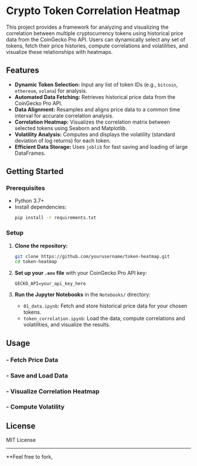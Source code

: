 # Crypto Token Correlation Heatmap

This project provides a framework for analyzing and visualizing the correlation between multiple cryptocurrency tokens using historical price data from the CoinGecko Pro API. Users can dynamically select any set of tokens, fetch their price histories, compute correlations and volatilities, and visualize these relationships with heatmaps.

## Features

- **Dynamic Token Selection:** Input any list of token IDs (e.g., `bitcoin`, `ethereum`, `solana`) for analysis.
- **Automated Data Fetching:** Retrieves historical price data from the CoinGecko Pro API.
- **Data Alignment:** Resamples and aligns price data to a common time interval for accurate correlation analysis.
- **Correlation Heatmap:** Visualizes the correlation matrix between selected tokens using Seaborn and Matplotlib.
- **Volatility Analysis:** Computes and displays the volatility (standard deviation of log returns) for each token.
- **Efficient Data Storage:** Uses `joblib` for fast saving and loading of large DataFrames.

## Getting Started

### Prerequisites

- Python 3.7+
- Install dependencies:
  ```bash
  pip install -r requirements.txt
  ```

### Setup

1. **Clone the repository:**
   ```bash
   git clone https://github.com/yourusername/token-heatmap.git
   cd token-heatmap
   ```

2. **Set up your `.env` file** with your CoinGecko Pro API key:
   ```
   GECKO_API=your_api_key_here
   ```

3. **Run the Jupyter Notebooks** in the `Notebooks/` directory:
   - `01_data.ipynb`: Fetch and store historical price data for your chosen tokens.
   - `token_correlation.ipynb`: Load the data, compute correlations and volatilities, and visualize the results.

## Usage

### - Fetch Price Data

### - Save and Load Data

### - Visualize Correlation Heatmap

### - Compute Volatility



## License

MIT License

---

**Feel free to fork,